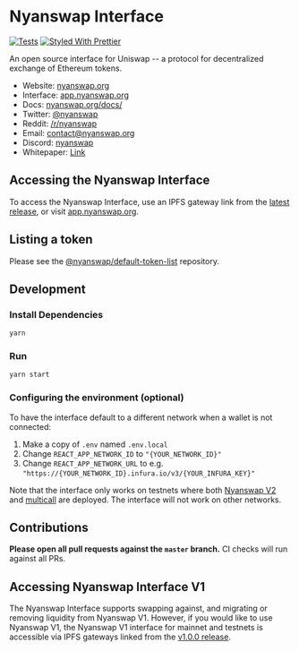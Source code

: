 # Nyanswap Interface

[![Tests](https://github.com/Uniswap/uniswap-interface/workflows/Tests/badge.svg)](https://github.com/Uniswap/uniswap-interface/actions?query=workflow%3ATests)
[![Styled With Prettier](https://img.shields.io/badge/code_style-prettier-ff69b4.svg)](https://prettier.io/)

An open source interface for Uniswap -- a protocol for decentralized exchange of Ethereum tokens.

- Website: [nyanswap.org](https://uniswap.org/)
- Interface: [app.nyanswap.org](https://app.uniswap.org)
- Docs: [nyanswap.org/docs/](https://uniswap.org/docs/)
- Twitter: [@nyanswap](https://twitter.com/UniswapProtocol)
- Reddit: [/r/nyanswap](https://www.reddit.com/r/Uniswap/)
- Email: [contact@nyanswap.org](mailto:contact@uniswap.org)
- Discord: [nyanswap](https://discord.gg/Y7TF6QA)
- Whitepaper: [Link](https://hackmd.io/C-DvwDSfSxuh-Gd4WKE_ig)

## Accessing the Nyanswap Interface

To access the Nyanswap Interface, use an IPFS gateway link from the
[latest release](https://github.com/Uniswap/uniswap-interface/releases/latest), 
or visit [app.nyanswap.org](https://app.uniswap.org).

## Listing a token

Please see the
[@nyanswap/default-token-list](https://github.com/uniswap/default-token-list) 
repository.

## Development

### Install Dependencies

```bash
yarn
```

### Run

```bash
yarn start
```

### Configuring the environment (optional)

To have the interface default to a different network when a wallet is not connected:

1. Make a copy of `.env` named `.env.local`
2. Change `REACT_APP_NETWORK_ID` to `"{YOUR_NETWORK_ID}"`
3. Change `REACT_APP_NETWORK_URL` to e.g. `"https://{YOUR_NETWORK_ID}.infura.io/v3/{YOUR_INFURA_KEY}"` 

Note that the interface only works on testnets where both 
[Nyanswap V2](https://uniswap.org/docs/v2/smart-contracts/factory/) and 
[multicall](https://github.com/makerdao/multicall) are deployed.
The interface will not work on other networks.

## Contributions

**Please open all pull requests against the `master` branch.** 
CI checks will run against all PRs.

## Accessing Nyanswap Interface V1

The Nyanswap Interface supports swapping against, and migrating or removing liquidity from Nyanswap V1. However,
if you would like to use Nyanswap V1, the Nyanswap V1 interface for mainnet and testnets is accessible via IPFS gateways 
linked from the [v1.0.0 release](https://github.com/Uniswap/uniswap-interface/releases/tag/v1.0.0).
